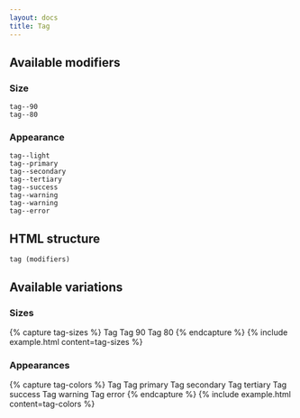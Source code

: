 ```yaml
---
layout: docs
title: Tag
---
```


## Available modifiers

### Size

```
tag--90
tag--80
```

### Appearance
```
tag--light
tag--primary
tag--secondary
tag--tertiary
tag--success
tag--warning
tag--warning
tag--error
```

## HTML structure
```
tag (modifiers)
```

## Available variations

### Sizes
{% capture tag-sizes %}
<span class="tag">
	Tag
</span>
<span class="tag tag--90">
	Tag 90
</span>
<span class="tag tag--80">
	Tag 80
</span>
{% endcapture %}
{% include example.html
	content=tag-sizes
%}

### Appearances
{% capture tag-colors %}
<span class="tag">
	Tag
</span>
<span class="tag tag--primary">
	Tag primary
</span>
<span class="tag tag--secondary">
	Tag secondary
</span>
<span class="tag tag--tertiary">
	Tag tertiary
</span>
<span class="tag tag--success">
	Tag success
</span>
<span class="tag tag--warning">
	Tag warning
</span>
<span class="tag tag--error">
	Tag error
</span>
{% endcapture %}
{% include example.html
	content=tag-colors
%}